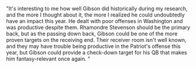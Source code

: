 "It's interesting to me how well Gibson did historically during my research, and the more I thought about it, the more I realized he could undoubtedly have an impact this year.  He dealt with poor offenses in Washington and was productive despite them.  Rhamondre Stevenson should be the primary back, but as the passing down back, Gibson could be one of the more proven targets on the receiving end.  Their receiver room isn't well known, and they may have trouble being productive in the Patriot's offense this year, but Gibson could provide a check-down target for his QB that makes him fantasy-relevant once again. "